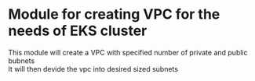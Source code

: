 # Module for creating VPC for the needs of EKS cluster

This module will create a VPC with specified number of private and public bubnets  
It will then devide the vpc into desired sized subnets